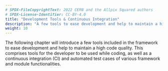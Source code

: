 ```yaml
---
# SPDX-FileCopyrightText: 2022 CERN and the Allpix Squared authors
# SPDX-License-Identifier: CC-BY-4.0
title: "Development Tools & Continuous Integration"
description: "A few tools to ease development and help to maintain a high code quality."
weight: 10
---
```


The following chapter will introduce a few tools included in the framework to ease development and help to maintain a high
code quality. This comprises tools for the developer to be used while coding, as well as a continuous integration (CI) and
automated test cases of various framework and module functionalities.
